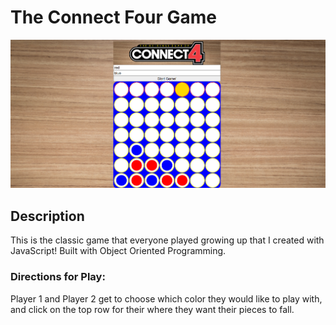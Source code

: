 # The Connect Four Game

<img src='./static/connect4.png' alt=''>

## Description 

This is the classic game that everyone played growing up that I created with JavaScript! Built with Object Oriented Programming.

### **Directions for Play:** 

Player 1 and Player 2 get to choose which color they would like to play with, and click on the top row for their where they want their pieces to fall.

